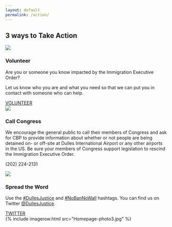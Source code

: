 ```yaml
---
layout: default
permalink: /action/
---
```


<div class="container-fluid">
  <div class="row">
    <div class="col-xs-12 col-sm-10 col-sm-offset-1"><h2>3 ways to Take Action</h2></div>
  </div>
  <div class="row">
    <div class="col-xs-12 col-sm-8 col-sm-offset-2 divider">
      <div class="row">
        <div class="col-xs-12 col-sm-2"><img class="centered" src="{{ site.baseurl }}/images/Icon-Volunteer.png" /></div>
        <div class="col-xs-12 col-sm-9 col-sm-offset-1">
          <h3>Volunteer</h3>
          <p>
            Are you or someone you know impacted by the Immigration Executive Order?
          </p>
          <p>
            Let us know who you are and what you need so that we can put you in contact with someone who can help.
          </p>
          <a class="btn btn-primary col-sm-6 col-xs-12" href="https://goo.gl/forms/sh1EhJHuWAan4YtE3">VOLUNTEER</a>
        </div>
      </div>
    </div>
  </div>
  <div class="row">
    <div class="col-xs-12 col-sm-8 col-sm-offset-2 divider">
      <div class="row">
        <div class="col-xs-12 col-sm-2"><img class="centered" src="{{ site.baseurl }}/images/Icon-Call.png" /></div>
        <div class="col-xs-12 col-sm-9 col-sm-offset-1">
          <h3>Call Congress</h3>
          <p>
          We encourage the general public to call their members of Congress and ask for CBP to provide information about whether or not people are being detained on- or off-site at Dulles International Airport or any other airports in the US. Be sure your members of Congress support legislation to rescind the Immigration Executive Order.
          </p>
          <p class="fakebutton  col-sm-6 col-xs-12">(202) 224-2131</p>
        </div>
      </div>
    </div>
  </div>
  <div class="row padbottom50">
    <div class="col-xs-12 col-sm-8 col-sm-offset-2">
      <div class="row">
        <div class="col-xs-12 col-sm-2"><img class="centered" src="{{ site.baseurl }}/images/Icon-Twitter.png" /></div>
        <div class="col-xs-12 col-sm-9 col-sm-offset-1">
          <h3>Spread the Word</h3>
          <p>
          Use the <a href="https://twitter.com/hashtag/DullesJustice">#DullesJustice</a> and <a href="https://twitter.com/hashtag/NoBanNoWall">#NoBanNoWall</a> hashtags. You can find us on Twitter <a href="https://twitter.com/DullesJustice">@DullesJustice</a>.
          </p>
          <a class="btn btn-primary col-sm-6 col-xs-12" href="https://twitter.com/DullesJustice">TWITTER</a>
        </div>
      </div>
    </div>
  </div>
  {% include imagerow.html src="Homepage-photo3.jpg" %}
</div>
